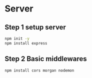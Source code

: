# Server
## Step 1 setup server

```bash
npm init -y
npm install express
```

## Step 2 Basic middlewares
```bash
npm install cors morgan nodemon
```